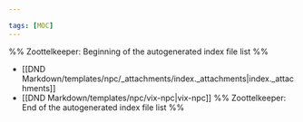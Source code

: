 ```yaml
---

tags: [MOC]
---
```

%% Zoottelkeeper: Beginning of the autogenerated index file list  %%
-  [[DND Markdown/templates/npc/_attachments/index._attachments|index._attachments]]
-  [[DND Markdown/templates/npc/vix-npc|vix-npc]]
%% Zoottelkeeper: End of the autogenerated index file list  %%
